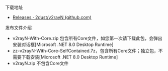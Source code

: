 下载地址
- [Releases · 2dust/v2rayN (github.com)](https://github.com/2dust/v2rayN/releases)

发布文件介绍
- v2rayN-With-Core.zip 包含所有Core文件，如您第一次请下载此包，会弹出安装对话框[Microsoft .NET 8.0 Desktop Runtime]
- zz-v2rayN-With-Core-SelfContained.7z，包含所有Core文件；独立包，不需要下载安装[Microsoft .NET 8.0 Desktop Runtime]
- v2rayN.zip 不包含Core文件

